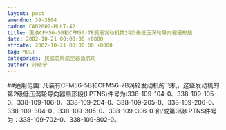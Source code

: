 ```yaml
---
layout: post
amendno: 39-3804
cadno: CAD2002-MULT-42
title: 更换CFM56-5B和CFM56-7B涡扇发动机第2和3级低压涡轮导向器扇形段
date: 2002-10-21 00:00:00 +0800
effdate: 2002-10-21 00:00:00 +0800
tag: MULT
categories: 民航总局航空器适航司
author: 孙晓宁
---
```


##适用范围:
凡装有CFM56-5B和CFM56-7B涡轮发动机的飞机，这些发动机的第2级低压涡轮导向器扇形段(LPTNS)件号为:338-109-104-0、338-109-105-0、338-109-106-0、338-109-204-0、338-109-205-0、338-109-206-0、338-109-304-0、338-109-305-0、338-109-306-0 和/或第3级LPTNS件号为：338-109-702-0、338-109-802-0。

